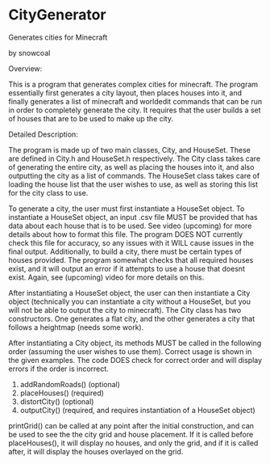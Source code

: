 # CityGenerator
Generates cities for Minecraft

by snowcoal

Overview:


This is a program that generates complex cities for minecraft. The program essentially first generates a city layout, then places houses into it, and finally generates a list of minecraft and worldedit
commands that can be run in order to completely generate the city. It requires that the user builds a set of houses that are to be used to make up the city.


Detailed Description:


The program is made up of two main classes, City, and HouseSet. These are defined in City.h and HouseSet.h respectively. The City class takes care of generating the entire city, as well as placing the houses
into it, and also outputting the city as a list of commands. The HouseSet class takes care of loading the house list that the user wishes to use, as well as storing this list for the city class to use.

To generate a city, the user must first instantiate a HouseSet object. To instantiate a HouseSet object, an input .csv file MUST be provided that has data about each house that is to be used. See video (upcoming) for more details about
how to format this file. The program DOES NOT currently check this file for accuracy, so any issues with it WILL cause issues in the final output. Additionally,
to build a city, there must be certain types of houses provided. The program somewhat checks that all required houses exist, and it will output an error if it attempts
to use a house that doesnt exist. Again, see (upcoming) video for more details on this.

After instantiating a HouseSet object, the user can then instantiate a City object (technically you can instantiate a city without a HouseSet, but you will not be able to output the city to minecraft). The City class has
two constructors. One generates a flat city, and the other generates a city that follows a heightmap (needs some work).

After instantiating a City object, its methods MUST be called in the following order (assuming the user wishes to use them). Correct usage is shown in the given examples.
The code DOES check for correct order and will display errors if the order is incorrect.

1. addRandomRoads()     (optional)
2. placeHouses()        (required)
3. distortCity()        (optional)
4. outputCity()         (required, and requires instantiation of a HouseSet object)

printGrid() can be called at any point after the initial construction, and can be used to see the the city grid and house placement.
If it is called before placeHouses(), it will display no houses, and only the grid, and if it is called after, it will display the houses overlayed on the grid.




